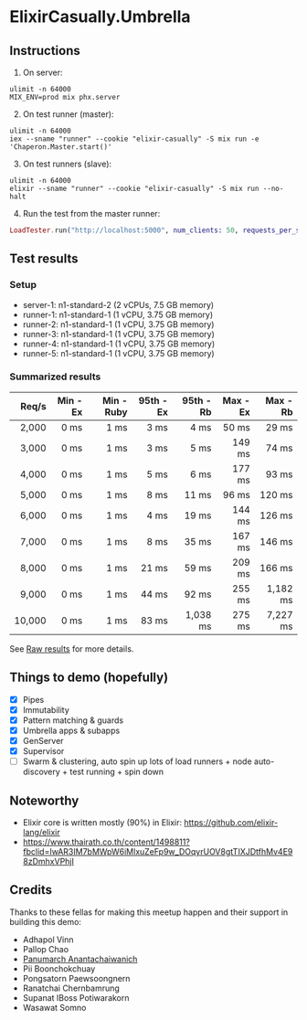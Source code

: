 # ElixirCasually.Umbrella

## Instructions

1. On server:

```shell
ulimit -n 64000
MIX_ENV=prod mix phx.server
```

2. On test runner (master):

```shell
ulimit -n 64000
iex --sname "runner" --cookie "elixir-casually" -S mix run -e 'Chaperon.Master.start()'
```

3. On test runners (slave):

```shell
ulimit -n 64000
elixir --sname "runner" --cookie "elixir-casually" -S mix run --no-halt
```

4. Run the test from the master runner:

```elixir
LoadTester.run("http://localhost:5000", num_clients: 50, requests_per_sec: 1, duration: 10)
```

## Test results

### Setup
- server-1: n1-standard-2 (2 vCPUs, 7.5 GB memory)
- runner-1: n1-standard-1 (1 vCPU, 3.75 GB memory)
- runner-2: n1-standard-1 (1 vCPU, 3.75 GB memory)
- runner-3: n1-standard-1 (1 vCPU, 3.75 GB memory)
- runner-4: n1-standard-1 (1 vCPU, 3.75 GB memory)
- runner-5: n1-standard-1 (1 vCPU, 3.75 GB memory)

### Summarized results

| Req/s | Min - Ex | Min - Ruby | 95th - Ex | 95th - Rb | Max - Ex | Max - Rb |
| ----: | -------: | ---------: | --------: | --------: | -------: | -------: |
| 2,000 | 0 ms | 1 ms | 3 ms | 4 ms | 50 ms | 29 ms |
| 3,000 | 0 ms | 1 ms | 3 ms | 5 ms | 149 ms | 74 ms |
| 4,000 | 0 ms | 1 ms | 5 ms | 6 ms | 177 ms | 93 ms |
| 5,000 | 0 ms | 1 ms | 8 ms | 11 ms | 96 ms | 120 ms |
| 6,000 | 0 ms | 1 ms | 4 ms | 19 ms | 144 ms | 126 ms |
| 7,000 | 0 ms | 1 ms | 8 ms | 35 ms | 167 ms | 146 ms |
| 8,000 | 0 ms | 1 ms | 21 ms | 59 ms | 209 ms | 166 ms |
| 9,000 | 0 ms | 1 ms | 44 ms | 92 ms | 255 ms | 1,182 ms |
| 10,000 | 0 ms | 1 ms | 83 ms | 1,038 ms | 275 ms | 7,227 ms |

See [Raw results](raw_results.md) for more details.

## Things to demo (hopefully)

- [x] Pipes
- [x] Immutability
- [x] Pattern matching & guards
- [x] Umbrella apps & subapps
- [x] GenServer
- [x] Supervisor
- [ ] Swarm & clustering, auto spin up lots of load runners + node auto-discovery + test running + spin down

## Noteworthy

- Elixir core is written mostly (90%) in Elixir: https://github.com/elixir-lang/elixir
- https://www.thairath.co.th/content/1498811?fbclid=IwAR3IM7bMWpW6iMlxuZeFp9w_DOqyrUOV8gtTIXJDtfhMv4E98zDmhxVPhjI

## Credits

Thanks to these fellas for making this meetup happen and their support in building this demo:

- Adhapol Vinn
- Pallop Chao
- [Panumarch Anantachaiwanich](https://github.com/turboza)
- Pii Boonchokchuay
- Pongsatorn Paewsoongnern
- Ranatchai Chernbamrung
- Supanat IBoss Potiwarakorn
- Wasawat Somno
